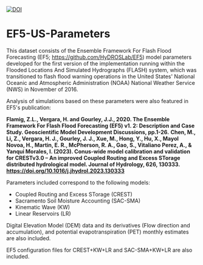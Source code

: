 [![DOI](https://zenodo.org/badge/DOI/10.5281/zenodo.4009759.svg)](https://doi.org/10.5281/zenodo.4009759)

# EF5-US-Parameters

This dataset consists of the Ensemble Framework For Flash Flood Forecasting (EF5; https://github.com/HyDROSLab/EF5) model parameters developed for the first version of the implementation running within the Flooded Locations And Simulated Hydrographs (FLASH) system, which was transitioned to flash flood warning operations in the United States' National Oceanic and Atmospheric Administration (NOAA) National Weather Service (NWS) in November of 2016.

Analysis of simulations based on these parameters were also featured in EF5's publication:

**Flamig, Z.L., Vergara, H. and Gourley, J.J., 2020. The Ensemble Framework For Flash Flood Forecasting (EF5) v1. 2: Description and Case Study. Geoscientific Model Development Discussions, pp.1-26.**
**Chen, M., Li, Z., Vergara, H. J., Gourley, J. J., Xue, M., Hong, Y., Hu, X., Mayol Novoa, H., Martin, E. R., McPherson, R. A., Gao, S., Vitaliano Perez, A., & Yanqui Morales, I. (2023). Conus-wide model calibration and validation for CRESTv3.0 – An improved Coupled Routing and Excess STorage distributed hydrological model. Journal of Hydrology, 626, 130333. https://doi.org/10.1016/j.jhydrol.2023.130333**

Parameters included correspond to the following models:

- Coupled Routing and Excess STorage (CREST)
- Sacramento Soil Moisture Accounting (SAC-SMA)
- Kinematic Wave (KW)
- Linear Reservoirs (LR)

Digital Elevation Model (DEM) data and its derivatives (Flow direction and accumulation), and potential evapotranspiration (PET) monthly estimates are also included.

EF5 configuration files for CREST+KW+LR and SAC-SMA+KW+LR are also included.
